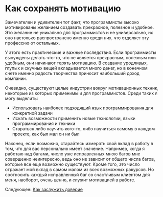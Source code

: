 # Как сохранять мотивацию
[//]: # (Version:1.0.0)
Замечателен и удивителен тот факт, что программисты высоко мотивированы желанием создавать прекрасное, полезное и удобное. Это желание не уникально для программистов и не универсально, но оно настолько распространено именно среди них, что отделяет эту профессию от остальных.

У этого есть практические и важные последствия. Если программисты вынуждены делать что-то, что не является прекрасным, полезным или удобным, они начинают терять мотивацию. В создание уродливых, глупых и скучных вещей вкладывается много денег, но в конечном счете именно радость творчества приносит наибольший доход компании.

Очевидно, существуют целые индустрии вокруг мотивационных техник, некоторые из которых применимы и для программистов. Среди таких я могу выделить:

- Использовать наиболее подходящий язык программирования для конкретной задачи
- Искать возможности применить новые технологии, языки программирования и техники
- Стараться либо научить кого-то, либо научиться самому в каждом проекте, как был мал он ни был

Наконец, если возможно, старайтесь измерять свой вклад в работу в том, что для вас персонально имеет значение. Например, когда я работаю над багами, число уже исправленных мною багов мне совершенно неинтересно, ведь оно не зависит от общего числа багов, которые все еще возможно существуют. Кроме того, это число отражает мой вклад в самом малом из всех возможных ракурсов. Но соотносить каждый исправленный баг со счастливым клиентом для меня, наоборот, очень ценно, и служит мотивацией в работе.

Следующее: [Как заслужить доверие](02-How-to-be-Widely-Trusted.md)
